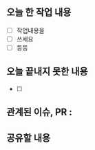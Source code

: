 ## 오늘 한 작업 내용 
- [ ] 작업내용을
- [ ] 쓰세요
- [ ] 등등

## 오늘 끝내지 못한 내용
- [ ]

## 관계된 이슈, PR : 

## 공유할 내용


